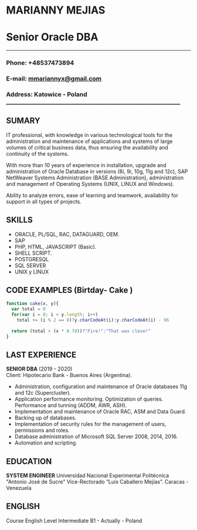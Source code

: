 # MARIANNY MEJIAS  
# Senior Oracle DBA
_____________________________________________________________
### Phone: +48537473894
### E-mail: mmariannyx@gmail.com
### Address: Katowice - Poland _____________________________________________________________

## SUMARY
IT professional, with knowledge in various technological tools for the administration and maintenance of applications and systems of large volumes of critical business data, thus ensuring the availability and continuity of the systems.

With more than 10 years of experience in installation, upgrade and administration of Oracle Database in versions (8i, 9i, 10g, 11g and 12c), SAP NetWeaver Systems Administration (BASE Administration), administration and management of Operating Systems (UNIX, LINUX and Windows).

Ability to analyze errors, ease of learning and teamwork, availability for support in all types of projects.

## SKILLS

* ORACLE, PL/SQL, RAC, DATAGUARD, OEM.
* SAP
* PHP, HTML, JAVASCRIPT (Basic).
* SHELL SCRIPT.
* POSTGRESQL
* SQL SERVER
* UNIX y LINUX

## CODE EXAMPLES (Birtday- Cake )

```javascript
function cake(x, y){
  var total = 0
  for(var i = 0; i < y.length; i++)
    total += (i % 2 == 0)?y.charCodeAt(i):y.charCodeAt(i) - 96
  
  return (total > (x * 0.70))?"Fire!":"That was close!"
}
```
## LAST EXPERIENCE

**SENIOR DBA** (2019 - 2020)  
Client: Hipotecario Bank - Buenos Aires (Argentina).

* Administration, configuration and maintenance of Oracle databases 11g and 12c (Supercluster).
* Application performance monitoring. Optimization of queries. Performance and tunning (ADDM, AWR, ASH).
* Implementation and maintenance of Oracle RAC, ASM and Data Guard.
* Backing up of databases.
* Implementation of security rules for the management of users, permissions and roles.
* Database administration of Microsoft SQL Server 2008, 2014, 2016.
* Automation and scripting.

## EDUCATION

**SYSTEM ENGINEER**
Universidad Nacional Experimental Politécnica "Antonio José de Sucre" Vice-Rectorado “Luís Caballero Mejías”. 
Caracas - Venezuela

## ENGLISH

Course English Level Intermediate B1 - Actually - Poland 